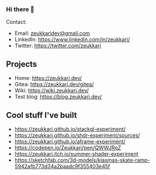 ### Hi there 👋

Contact:

- Email: zeukkaridev@gmail.com
- LinkedIn: https://www.linkedin.com/in/zeukkari/
- Twitter: https://twitter.com/zeukkari

## Projects

- Home: https://zeukkari.dev/
- Gitea: https://zeukkari.dev/gitea/
- Wiki: https://wiki.zeukkari.dev/
- Test blog: https://blog.zeukkari.dev/


## Cool stuff I've built

- https://zeukkari.github.io/stackgl-experiment/
- https://zeukkari.github.io/shdr-experiment/sources/
- https://zeukkari.github.io/aframe-experiment/
- https://codepen.io/Zeukkari/pen/QWWJRqZ
- https://zeukkari.itch.io/summer-shader-experiment
- https://sketchfab.com/3d-models/kiasmas-skate-ramp-5942afb773d34a2baadc9f355403e45f

<!--
**Zeukkari/Zeukkari** is a ✨ _special_ ✨ repository because its `README.md` (this file) appears on your GitHub profile.

Here are some ideas to get you started:

- 🔭 I’m currently working on ...
- 🌱 I’m currently learning ...
- 👯 I’m looking to collaborate on ...
- 🤔 I’m looking for help with ...
- 💬 Ask me about ...
- 📫 How to reach me: ...
- 😄 Pronouns: ...
- ⚡ Fun fact: ...
-->
